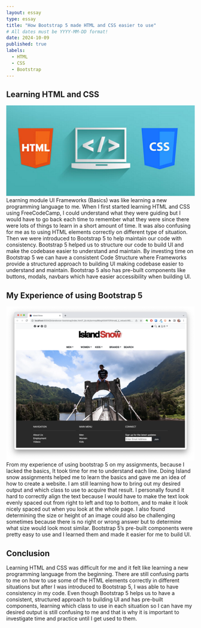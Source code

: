 ```yaml
---
layout: essay
type: essay
title: "How Bootstrap 5 made HTML and CSS easier to use"
# All dates must be YYYY-MM-DD format!
date: 2024-10-09
published: true
labels:
  - HTML
  - CSS
  - Bootstrap
---
```

## Learning HTML and CSS
<img class="img-fluid" src="../img/HTMLandCSS.png">  Learning module UI Frameworks (Basics) was like learning a new programming language to me.  When I first started learning HTML and CSS using FreeCodeCamp, I could understand what they were guiding but I would have to go back each time to remember what they were since there were lots of things to learn in a short amount of time. It was also confusing for me as to using HTML elements correctly on different type of situation.
Then we were introduced to Bootstrap 5 to help maintain our code with consistency.  Bootstrap 5 helped us to structure our code to build UI and make the codebase easier to understand and maintain.  By investing time on Bootstrap 5 we can have a consistent Code Structure where Frameworks provide a structured approach to building UI making codebase easier to understand and maintain.  Bootstrap 5 also has pre-built components like buttons, modals, navbars which have easier accessibility when building UI.

## My Experience of using Bootstrap 5
<img class="img-fluid" src="../img/islandsnow-bootstrap.png">
From my experience of using bootstrap 5 on my assignments, because I lacked the basics, It took time for me to understand each line.   Doing Island snow assignments helped me to learn the basics and gave me an idea of how to create a website. 
 I am still learning how to bring out my desired output and which class to use to acquire that result.  I personally found it hard to correctly align the text because I would have to make the text look evenly spaced out from right to left and top to bottom, and to make it look nicely spaced out when you look at the whole page.  I also found determining the size or height of an image could also be challenging sometimes because there is no right or wrong answer but to determine what size would look most similar.  Bootstrap 5’s pre-built components were pretty easy to use and I learned them and made it easier for me to build UI.

## Conclusion

Learning HTML and CSS was difficult for me and it felt like learning a new programming language from the beginning.  There are still confusing parts to me on how to use some of the HTML elements correctly in different situations but after I was introduced to Bootstrap 5, I was able to have consistency in my code.  Even though Bootstrap 5 helps us to have a consistent, structured approach to building UI and has pre-built components, learning which class to use in each situation so I can have my desired output is still confusing to me and that is why it is important to investigate time and practice until I get used to them.  
 

